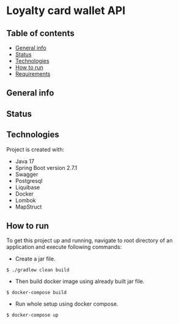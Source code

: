 # Loyalty card wallet API

## Table of contents

* [General info](#general-info)
* [Status](#status)
* [Technologies](#technologies)
* [How to run](#setup)
* [Requirements](#requirements)


## General info


## Status

## Technologies

Project is created with:

* Java 17
* Spring Boot version 2.7.1
* Swagger
* Postgresql
* Liquibase
* Docker
* Lombok
* MapStruct


## How to run

To get this project up and running, navigate to root directory of an application and execute following commands:

* Create a jar file.
```
$ ./gradlew clean build
```
* Then build docker image using already built jar file.
```
$ docker-compose build
```

* Run whole setup using docker compose.
```
$ docker-compose up
```
